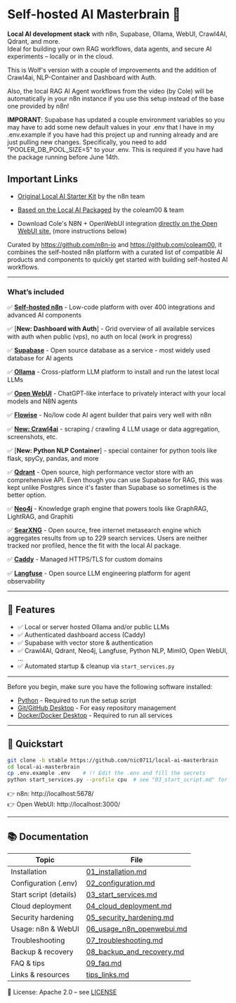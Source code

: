 # Self-hosted AI Masterbrain 🚀

**Local AI development stack** with n8n, Supabase, Ollama, WebUI, Crawl4AI, Qdrant, and more.  
Ideal for building your own RAG workflows, data agents, and secure AI experiments – locally or in the cloud.

This is Wolf's version with a couple of improvements and the addition of Crawl4ai, NLP-Container and Dashboard with Auth. 

Also, the local RAG AI Agent workflows from the video (by Cole) will be automatically in your 
n8n instance if you use this setup instead of the base one provided by n8n!

**IMPORANT**: Supabase has updated a couple environment variables so you may have to add some new default values in your .env that I have in my .env.example if you have had this project up and running already and are just pulling new changes. Specifically, you need to add "POOLER_DB_POOL_SIZE=5" to your .env. This is required if you have had the package running before June 14th.

## Important Links

- [Original Local AI Starter Kit](https://github.com/n8n-io/self-hosted-ai-starter-kit) by the n8n team

- [Based on the Local AI Packaged](https://github.com/coleam00/local-ai-packaged) by the coleam00 & team

- Download Cole's N8N + OpenWebUI integration [directly on the Open WebUI site.](https://openwebui.com/f/coleam/n8n_pipe/) (more instructions below)

Curated by <https://github.com/n8n-io> and <https://github.com/coleam00>, it combines the self-hosted n8n
platform with a curated list of compatible AI products and components to
quickly get started with building self-hosted AI workflows.

---

### What’s included

✅ [**Self-hosted n8n**](https://n8n.io/) - Low-code platform with over 400
integrations and advanced AI components

✅ [**New: Dashboard with Auth**] - Grid overview of all available services with 
auth when public (vps), no auth on local (work in progress)

✅ [**Supabase**](https://supabase.com/) - Open source database as a service -
most widely used database for AI agents

✅ [**Ollama**](https://ollama.com/) - Cross-platform LLM platform to install
and run the latest local LLMs

✅ [**Open WebUI**](https://openwebui.com/) - ChatGPT-like interface to
privately interact with your local models and N8N agents

✅ [**Flowise**](https://flowiseai.com/) - No/low code AI agent
builder that pairs very well with n8n

✅ [**New: Crawl4ai**](https://crawl4ai.com/) - scraping / crawling 4 LLM usage or data aggregation, screenshots, etc. 

✅ [**New: Python NLP Container**] - special container for python tools like flask, spyCy, pandas, and more

✅ [**Qdrant**](https://qdrant.tech/) - Open source, high performance vector
store with an comprehensive API. Even though you can use Supabase for RAG, this was
kept unlike Postgres since it's faster than Supabase so sometimes is the better option.

✅ [**Neo4j**](https://neo4j.com/) - Knowledge graph engine that powers tools like GraphRAG, LightRAG, and Graphiti 

✅ [**SearXNG**](https://searxng.org/) - Open source, free internet metasearch engine which aggregates 
results from up to 229 search services. Users are neither tracked nor profiled, hence the fit with the local AI package.

✅ [**Caddy**](https://caddyserver.com/) - Managed HTTPS/TLS for custom domains

✅ [**Langfuse**](https://langfuse.com/) - Open source LLM engineering platform for agent observability

---

## 🌟 Features

- ✅ Local or server hosted Ollama and/or public LLMs
- ✅ Authenticated dashboard access (Caddy)
- ✅ Supabase with vector store & authentication
- ✅ Crawl4AI, Qdrant, Neo4j, Langfuse, Python NLP, MimIO, Open WebUI, ...
- ✅ Automated startup & cleanup via `start_services.py`

---

Before you begin, make sure you have the following software installed:

- [Python](https://www.python.org/downloads/) - Required to run the setup script
- [Git/GitHub Desktop](https://desktop.github.com/) - For easy repository management
- [Docker/Docker Desktop](https://www.docker.com/products/docker-desktop/) - Required to run all services

---

## 🔧 Quickstart

```bash
git clone -b stable https://github.com/nic0711/local-ai-masterbrain
cd local-ai-masterbrain
cp .env.example .env 	# !! Edit the .env and fill the secrets
python start_services.py --profile cpu  # see "03_start_script.md" for more profiles, eg. For MacOS
```

👉 n8n: http://localhost:5678/  
👉 Open WebUI: http://localhost:3000/

---

## 📚 Documentation

| Topic                    | File                                    |
|--------------------------|------------------------------------------|
| Installation             | [01_installation.md](docs/01_installation.md) |
| Configuration (.env)     | [02_configuration.md](docs/02_configuration.md) |
| Start script (details)   | [03_start_services.md](docs/03_start_services.md) |
| Cloud deployment         | [04_cloud_deployment.md](docs/04_cloud_deployment.md) |
| Security hardening       | [05_security_hardening.md](docs/05_security_hardening.md) |
| Usage: n8n & WebUI       | [06_usage_n8n_openwebui.md](docs/06_usage_n8n_openwebui.md) |
| Troubleshooting          | [07_troubleshooting.md](docs/07_troubleshooting.md) |
| Backup & recovery        | [08_backup_and_recovery.md](docs/08_backup_and_recovery.md) |
| FAQ & tips               | [09_faq.md](docs/09_faq.md) |
| Links & resources        | [tips_links.md](docs/tips_links.md) |

📜 License: Apache 2.0 – see [LICENSE](LICENSE)
